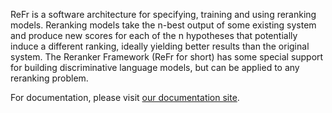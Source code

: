 ReFr is a software architecture for specifying, training and using reranking models.  Reranking models take the n-best output of some existing system and produce new scores for each of the n hypotheses that potentially induce a different ranking, ideally yielding better results than the original system.  The Reranker Framework (ReFr for short) has some special support for building discriminative language models, but can be applied to any reranking problem.

For documentation, please visit [our documentation site](http://refr.googlecode.com/git/html/index.html).